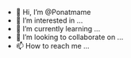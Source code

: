 - 👋 Hi, I’m @Ponatmame
- 👀 I’m interested in ...
- 🌱 I’m currently learning ...
- 💞️ I’m looking to collaborate on ...
- 📫 How to reach me ...

<!---
Ponatmame/Ponatmame is a ✨ special ✨ repository because its `README.md` (this file) appears on your GitHub profile.
You can click the Preview link to take a look at your changes.
--->
